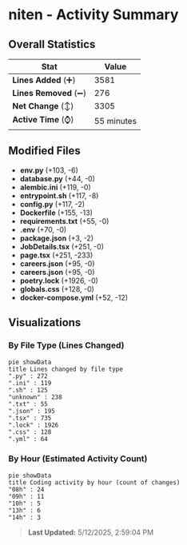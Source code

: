 # niten - Activity Summary 

## Overall Statistics

| Stat                   | Value                                                             |
| ---------------------- | ----------------------------------------------------------------- |
| **Lines Added** (➕)   | 3581                                          |
| **Lines Removed** (➖) | 276                                        |
| **Net Change** (↕)    | 3305                |
| **Active Time** (⌚)   | 55 minutes |


## Modified Files
- **env.py** (+103, -6)
- **database.py** (+44, -0)
- **alembic.ini** (+119, -0)
- **entrypoint.sh** (+117, -8)
- **config.py** (+117, -2)
- **Dockerfile** (+155, -13)
- **requirements.txt** (+55, -0)
- **.env** (+70, -0)
- **package.json** (+3, -2)
- **JobDetails.tsx** (+251, -0)
- **page.tsx** (+251, -233)
- **careers.json** (+95, -0)
- **careers.json** (+95, -0)
- **poetry.lock** (+1926, -0)
- **globals.css** (+128, -0)
- **docker-compose.yml** (+52, -12)

## Visualizations

### By File Type (Lines Changed)

```mermaid
pie showData
title Lines changed by file type
".py" : 272
".ini" : 119
".sh" : 125
"unknown" : 238
".txt" : 55
".json" : 195
".tsx" : 735
".lock" : 1926
".css" : 128
".yml" : 64
```

### By Hour (Estimated Activity Count)

```mermaid
pie showData
title Coding activity by hour (count of changes)
"08h" : 24
"09h" : 11
"10h" : 5
"13h" : 6
"14h" : 3
```


> **Last Updated:** 5/12/2025, 2:59:04 PM
